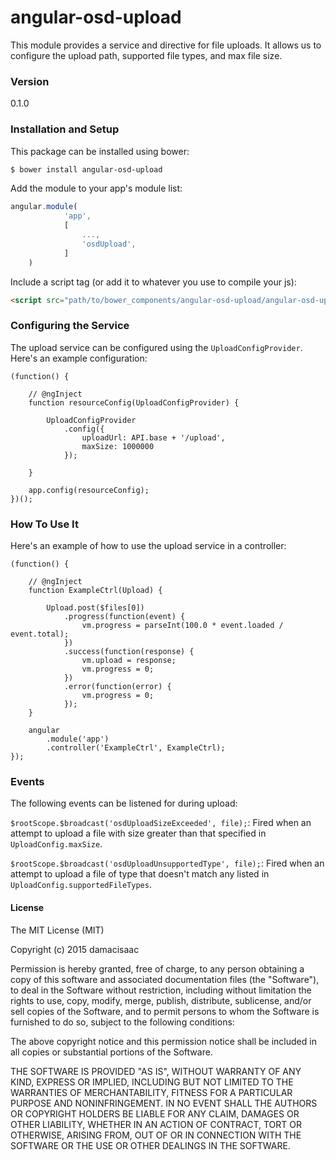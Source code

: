 # angular-osd-upload

This module provides a service and directive for file uploads. It allows us to configure the upload path, supported file types, and max file size.

### Version
0.1.0

### Installation and Setup

This package can be installed using bower:
```sh
$ bower install angular-osd-upload
```

Add the module to your app's module list:

```js
angular.module(
            'app',
            [
                ...,
                'osdUpload',
            ]
    )
```

Include a script tag (or add it to whatever you use to compile your js):
```html
<script src="path/to/bower_components/angular-osd-upload/angular-osd-upload.min.js"></script>
```

### Configuring the Service

The upload service can be configured using the `UploadConfigProvider`. Here's an example configuration:

```
(function() {

    // @ngInject
    function resourceConfig(UploadConfigProvider) {

        UploadConfigProvider
            .config({
                uploadUrl: API.base + '/upload',
                maxSize: 1000000
            });

    }

    app.config(resourceConfig);
})();
```

### How To Use It

Here's an example of how to use the upload service in a controller:

```
(function() {

    // @ngInject
    function ExampleCtrl(Upload) {

        Upload.post($files[0])
            .progress(function(event) {
                vm.progress = parseInt(100.0 * event.loaded / event.total);
            })
            .success(function(response) {
                vm.upload = response;
                vm.progress = 0;
            })
            .error(function(error) {
                vm.progress = 0;
            });
    }

    angular
        .module('app')
        .controller('ExampleCtrl', ExampleCtrl);
});
```

### Events
The following events can be listened for during upload:

`$rootScope.$broadcast('osdUploadSizeExceeded', file);`: Fired when an attempt to upload a file with size greater than that specified in `UploadConfig.maxSize`.

`$rootScope.$broadcast('osdUploadUnsupportedType', file);`: Fired when an attempt to upload a file of type that doesn't match any listed in `UploadConfig.supportedFileTypes`.


#### License

The MIT License (MIT)

Copyright (c) 2015 damacisaac

Permission is hereby granted, free of charge, to any person obtaining a copy
of this software and associated documentation files (the "Software"), to deal
in the Software without restriction, including without limitation the rights
to use, copy, modify, merge, publish, distribute, sublicense, and/or sell
copies of the Software, and to permit persons to whom the Software is
furnished to do so, subject to the following conditions:

The above copyright notice and this permission notice shall be included in all
copies or substantial portions of the Software.

THE SOFTWARE IS PROVIDED "AS IS", WITHOUT WARRANTY OF ANY KIND, EXPRESS OR
IMPLIED, INCLUDING BUT NOT LIMITED TO THE WARRANTIES OF MERCHANTABILITY,
FITNESS FOR A PARTICULAR PURPOSE AND NONINFRINGEMENT. IN NO EVENT SHALL THE
AUTHORS OR COPYRIGHT HOLDERS BE LIABLE FOR ANY CLAIM, DAMAGES OR OTHER
LIABILITY, WHETHER IN AN ACTION OF CONTRACT, TORT OR OTHERWISE, ARISING FROM,
OUT OF OR IN CONNECTION WITH THE SOFTWARE OR THE USE OR OTHER DEALINGS IN THE
SOFTWARE.


